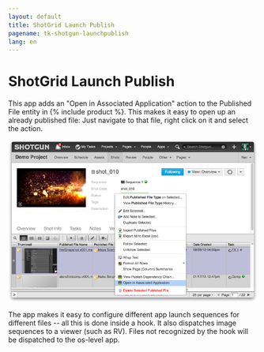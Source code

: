 ```yaml
---
layout: default
title: ShotGrid Launch Publish
pagename: tk-shotgun-launchpublish
lang: en
---
```


# ShotGrid Launch Publish

This app adds an "Open in Associated Application" action to the Published File entity in {% include product %}. This makes it easy to open up an already published file: Just navigate to that file, right click on it and select the action.

![Work FS](../images/apps/shotgun-launchpublish-open_assoc.png)

The app makes it easy to configure different app launch sequences for different files -- all this is done inside a hook. It also dispatches image sequences to a viewer (such as RV). Files not recognized by the hook will be dispatched to the os-level app.